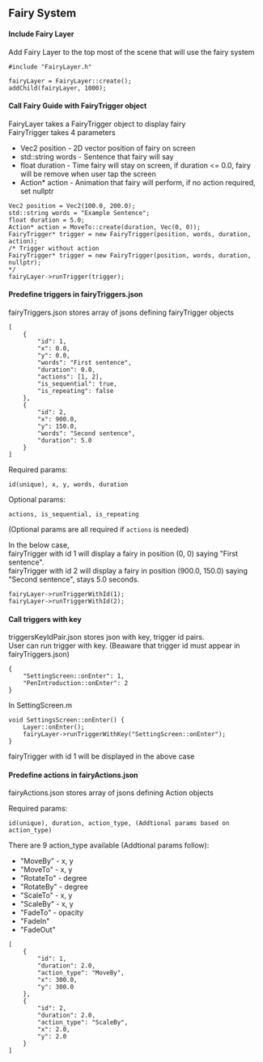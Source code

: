 ## Fairy System

#### Include Fairy Layer

Add Fairy Layer to the top most of the scene that will use the fairy system

```
#include "FairyLayer.h"

fairyLayer = FairyLayer::create();
addChild(fairyLayer, 1000);
```

#### Call Fairy Guide with FairyTrigger object

FairyLayer takes a FairyTrigger object to display fairy <br/>
FairyTrigger takes 4 parameters

* Vec2 position - 2D vector position of fairy on screen
* std::string words - Sentence that fairy will say
* float duration - Time fairy will stay on screen, if duration <= 0.0, fairy will be remove when user tap the screen
* Action* action - Animation that fairy will perform, if no action required, set nullptr

```
Vec2 position = Vec2(100.0, 200.0);
std::string words = "Example Sentence";
float duration = 5.0;
Action* action = MoveTo::create(duration, Vec(0, 0));
FairyTrigger* trigger = new FairyTrigger(position, words, duration, action);
/* Trigger without action
FairyTrigger* trigger = new FairyTrigger(position, words, duration, nullptr);
*/
fairyLayer->runTrigger(trigger);
```

#### Predefine triggers in fairyTriggers.json

fairyTriggers.json stores array of jsons defining fairyTrigger objects
```
[
    {
        "id": 1,
        "x": 0.0,
        "y": 0.0,
        "words": "First sentence",
        "duration": 0.0,
        "actions": [1, 2],
        "is_sequential": true,
        "is_repeating": false
    },
    {
        "id": 2,
        "x": 900.0,
        "y": 150.0,
        "words": "Second sentence",
        "duration": 5.0
    }
]
```

Required params:
```
id(unique), x, y, words, duration
```
Optional params:
```
actions, is_sequential, is_repeating
```
(Optional params are all required if `actions` is needed)

In the below case,<br/>
fairyTrigger with id 1 will display a fairy in position (0, 0) saying "First sentence".<br/>
fairyTrigger with id 2 will display a fairy in position (900.0, 150.0) saying "Second sentence", stays 5.0 seconds.
```
fairyLayer->runTriggerWithId(1);
fairyLayer->runTriggerWithId(2);
```

#### Call triggers with key

triggersKeyIdPair.json stores json with key, trigger id pairs.<br/>
User can run trigger with key. (Beaware that trigger id must appear in fairyTriggers.json)
```
{
    "SettingScreen::onEnter": 1,
    "PenIntroduction::onEnter": 2
}
```
In SettingScreen.m
```
void SettingsScreen::onEnter() {
    Layer::onEnter();
    fairyLayer->runTriggerWithKey("SettingScreen::onEnter");
}
```
fairyTrigger with id 1 will be displayed in the above case

#### Predefine actions in fairyActions.json

fairyActions.json stores array of jsons defining Action objects</br>

Required params:
```
id(unique), duration, action_type, (Addtional params based on action_type)
```

There are 9 action_type available (Addtional params follow):
* "MoveBy" - x, y
* "MoveTo" - x, y
* "RotateTo" - degree
* "RotateBy" - degree
* "ScaleTo" - x, y
* "ScaleBy" - x, y
* "FadeTo" - opacity
* "FadeIn"
* "FadeOut"

```
[
    {
        "id": 1,
        "duration": 2.0,
        "action_type": "MoveBy",
        "x": 300.0,
        "y": 300.0
    },
    {
        "id": 2,
        "duration": 2.0,
        "action_type": "ScaleBy",
        "x": 2.0,
        "y": 2.0
    }
]

```
